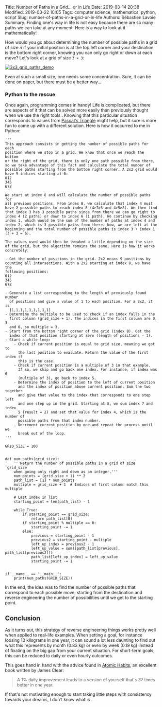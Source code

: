 Title: Number of Paths in a Grid… or in Life
Date: 2019-03-14 20:38
Modified: 2019-03-22 10:05
Tags: computer science, mathematics, python, script
Slug: number-of-paths-in-a-grid-or-in-life
Authors: Sébastien Lavoie
Summary: Finding one's way in life is not easy because there are so many paths we can take at any moment. Here is a way to look at it mathematically!

How would you go about determining the number of possible paths in a
grid of size _n_ if your initial position is at the top left corner and
your destination is the bottom right corner, knowing you can only go
right or down at each move? Let's look at a grid of size `3 × 3`:

<a href="{static}/images/posts/0010_number-of-paths-in-a-grid/3x3_grid_paths_demo.png"><img src="{static}/images/posts/0010_number-of-paths-in-a-grid/3x3_grid_paths_demo.png" alt="3x3_grid_paths_demo" class="max-size-img-post"></a>

Even at such a small size, one needs some concentration. Sure, it can be
done on paper, but there must be a better way...

### Python to the rescue

Once again, programming comes in handy! Life is complicated, but there
are aspects of it that can be solved more easily than previously
thought when we use the right tools <i class="fas fa-smile"></i>.
Knowing that this particular situation corresponds to values from
[Pascal's Triangle](https://en.wikipedia.org/wiki/Pascal%27s_triangle)
<i class="fab fa-wikipedia-w"></i> might help, but it sure is more fun
to come up with a different solution. Here is how it occurred to me in
Python:

~~~~{.python}
'''
This approach consists in getting the number of possible paths for each
position where we stop in a grid. We know that once we reach the bottom
or the right of the grid, there is only one path possible from there,
so we take advantage of this fact and calculate the total number of
possible paths starting from the bottom right corner. A 2x2 grid would
have 9 indices starting at 0:
012
345
678

We start at index 8 and will calculate the number of possible paths for
all previous positions. From index 8, we calculate that index 4 must
have 2 possible paths to reach index 8 (4>7>8 and 4>5>8). We then find
that index 3 has 3 possible paths since from there we can go right to
index 4 (2 paths) or down to index 6 (1 path). We continue by checking
index 1, which would be the sum of the number of paths at index 4 and
index 2, which is 3 possible paths from there. Now, we are left at the
beginning and the total number of possible paths is index 3 + index 1
(3 + 3 = 6).

The values used would then be tweaked a little depending on the size
of the grid, but the algorithm remains the same. Here is how it works
concretely:

- Get the number of positions in the grid. 2x2 means 9 positions by
counting all intersections. With a 2x2 starting at index 0, we have the
following positions:
012
345
678

- Generate a list corresponding to the length of previously found number
  of positions and give a value of 1 to each position. For a 2x2, it is
  [1,1,1,1,1,1,1,1,1]
- Determine the multiple to be used to check if an index falls in the
  first column (grid_size + 1). The indices in the first column are 0, 3
  and 6, so multiple = 3.
- Start from the bottom right corner of the grid (index 8). Get the
  index of that position starting at zero (length of positions - 1).
- Start a while loop:
    - Check if current position is equal to grid size, meaning we got to
      the last position to evaluate. Return the value of the first index if
      this is the case.
    - Check if current position is a multiple of 3 in that example.
      If so, we skip and go back one index. For instance, if index was 6
      (multiple of 3), go back to index 5.
    - Determine the index of position to the left of current position
      and the index of position above current position. Sum the two together
      and give that value to the index that corresponds to one step left
      and one step up in the grid. Starting at 8, we sum index 7 and index
      5 (result = 2) and set that value for index 4, which is the number of
      possible paths from that index number.
    - Decrement current position by one and repeat the process until we
      break out of the loop.
'''

GRID_SIZE = 100


def num_paths(grid_size):
    '''Return the number of possible paths in a grid of size `grid_size`
    when going only right and down as an integer.'''
    num_points = (grid_size + 1) ** 2
    path_list = [1] * num_points
    multiple = grid_size + 1  # Indices of first column match this multiple

    # Last index in list
    starting_point = len(path_list) - 1

    while True:
        if starting_point == grid_size:
            return path_list[0]
        if starting_point % multiple == 0:
            starting_point -= 1
        else:
            previous = starting_point - 1
            previous2 = starting_point - multiple
            left_up_index = previous2 - 1
            left_up_value = sum([path_list[previous], path_list[previous2]])
            path_list[left_up_index] = left_up_value
            starting_point -= 1


if __name__ == '__main__':
    print(num_paths(GRID_SIZE))
~~~~

In the end, the idea was to find the number of possible paths that
correspond to each possible move, starting from the destination and
reverse engineering the number of possibilities until we get to the
starting point.

## Conclusion

As it turns out, this strategy of reverse engineering things works
pretty well when applied to real-life examples. When setting a goal,
for instance loosing 10 kilograms in one year, it can sound a lot less
daunting to find out what this represents by month (0.83 kg) or even
by week (0.19 kg) instead of fixating on the big gap from your current
situation. For short-term goals, this can be reduced to daily or even
hourly outcomes.

This goes hand in hand with the advice found in [Atomic
Habits](https://amzn.to/2Y0QGis), an excellent book written by James
Clear:
> A 1% daily improvement leads to a version of yourself that's *37* times better in one year.

If that's not motivating enough to start taking little steps with
consistency towards your dreams, I don't know what is <i class="fas
fa-laugh-beam"></i>.

